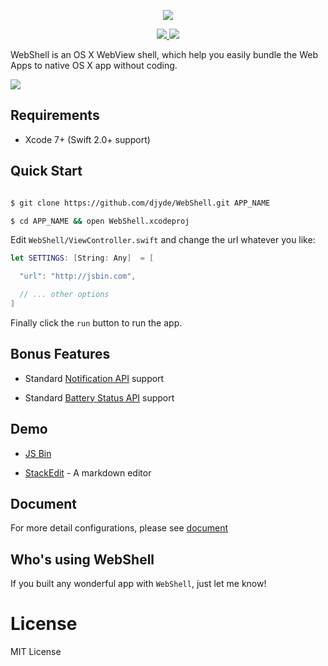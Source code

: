 <p align="center">
  <img src="http://7mnoy7.com1.z0.glb.clouddn.com/webshell/logo.png?imageView/2/w/128" />
</p>
<p align="center">
  <a href="https://github.com/djyde/WebShell/pulls">
    <img src="http://issuestats.com/github/djyde/WebShell/badge/pr?style=flat-square" />
  </a>
  <a href="https://github.com/djyde/WebShell/issues">
    <img src="http://issuestats.com/github/djyde/WebShell/badge/issue?style=flat-square" />
  </a>
</p>

WebShell is an OS X WebView shell, which help you easily bundle the Web Apps to native OS X app without coding.

![](http://7mnoy7.com1.z0.glb.clouddn.com/github/workflow-with-frame.png?imageView/2/w/1280)

## Requirements

- Xcode 7+ (Swift 2.0+ support)

## Quick Start

```bash

$ git clone https://github.com/djyde/WebShell.git APP_NAME

$ cd APP_NAME && open WebShell.xcodeproj

```

Edit `WebShell/ViewController.swift` and change the url whatever you like:

```swift
let SETTINGS: [String: Any]  = [

  "url": "http://jsbin.com",

  // ... other options
]
```

Finally click the `run` button to run the app.

## Bonus Features

- Standard [Notification API](https://developer.mozilla.org/en-US/docs/Web/API/notification) support

- Standard [Battery Status API](https://developer.mozilla.org/en-US/docs/Web/API/Battery_Status_API) support

## Demo

- [JS Bin](http://7mnoy7.com1.z0.glb.clouddn.com/github/JSBin.zip)

- [StackEdit](http://7mnoy7.com1.z0.glb.clouddn.com/github/StackEdit.zip) - A markdown editor

## Document

For more detail configurations, please see [document](https://github.com/djyde/WebShell/wiki/How-to-build-a-WebShell-based-application)

## Who's using WebShell

If you built any wonderful app with `WebShell`, just let me know!

# License

MIT License
